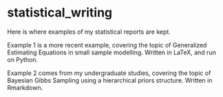 # statistical_writing

Here is where examples of my statistical reports are kept.

Example 1 is a more recent example, covering the topic of Generalized Estimating Equations in small sample modelling. Written in LaTeX, and run on Python.

Example 2 comes from my undergraduate studies, covering the topic of Bayesian Gibbs Sampling using a hierarchical priors structure. Written in Rmarkdown.

